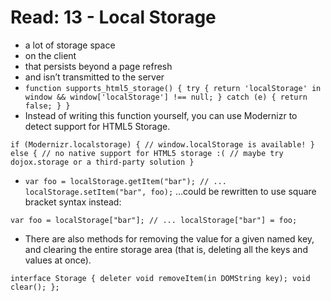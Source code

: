 # Read: 13 - Local Storage
* a lot of storage space
* on the client
* that persists beyond a page refresh
* and isn’t transmitted to the server
* `function supports_html5_storage() {
  try {
    return 'localStorage' in window && window['localStorage'] !== null;
  } catch (e) {
    return false;
  }
}`
* Instead of writing this function yourself, you can use Modernizr to detect support for HTML5 Storage.

`if (Modernizr.localstorage) {
  // window.localStorage is available!
} else {
  // no native support for HTML5 storage :(
  // maybe try dojox.storage or a third-party solution
}`
* `var foo = localStorage.getItem("bar");
// ...
localStorage.setItem("bar", foo);`
…could be rewritten to use square bracket syntax instead:

`var foo = localStorage["bar"];
// ...
localStorage["bar"] = foo;`
* There are also methods for removing the value for a given named key, and clearing the entire storage area (that is, deleting all the keys and values at once).

`interface Storage {
  deleter void removeItem(in DOMString key);
  void clear();
};`